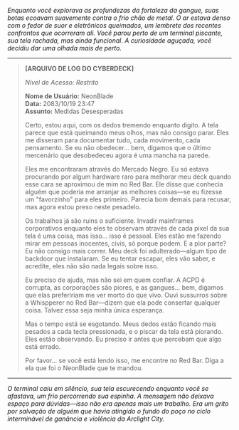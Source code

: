 _Enquanto você explorava as profundezas da fortaleza da gangue, suas botas ecoavam suavemente contra o frio chão de metal. O ar estava denso com o fedor de suor e eletrônicos queimados, um lembrete dos recentes confrontos que ocorreram ali. Você parou perto de um terminal piscante, sua tela rachada, mas ainda funcional. A curiosidade aguçada, você decidiu dar uma olhada mais de perto._

---

> **[ARQUIVO DE LOG DO CYBERDECK]**
>
> _Nível de Acesso: Restrito_
>
> **Nome de Usuário:** NeonBlade  
> **Data:** 2083/10/19 23:47  
> **Assunto:** Medidas Desesperadas
>
> Certo, estou aqui, com os dedos tremendo enquanto digito. A tela parece que está queimando meus olhos, mas não consigo parar. Eles me disseram para documentar tudo, cada movimento, cada pensamento. Se eu não obedecer... bem, digamos que o último mercenário que desobedeceu agora é uma mancha na parede.
>
> Eles me encontraram através do Mercado Negro. Eu só estava procurando por algum hardware raro para melhorar meu deck quando esse cara se aproximou de mim no Red Bar. Ele disse que conhecia alguém que poderia me arranjar as melhores coisas—se eu fizesse um "favorzinho" para eles primeiro. Parecia bom demais para recusar, mas agora estou preso neste pesadelo.
>
> Os trabalhos já são ruins o suficiente. Invadir mainframes corporativos enquanto eles te observam através de cada pixel da sua tela é uma coisa, mas isso... isso é pessoal. Eles estão me fazendo mirar em pessoas inocentes, civis, só porque podem. E a pior parte? Eu não consigo mais correr. Meu deck foi adulterado—algum tipo de backdoor que instalaram. Se eu tentar escapar, eles vão saber, e acredite, eles não são nada legais sobre isso.
>
> Eu preciso de ajuda, mas não sei em quem confiar. A ACPD é corrupta, as corporações são piores, e as gangues... bem, digamos que elas prefeririam me ver morto do que vivo. Ouvi sussurros sobre a Whispperer no Red Bar—dizem que ela pode consertar qualquer coisa. Talvez essa seja minha única esperança.
>
> Mas o tempo está se esgotando. Meus dedos estão ficando mais pesados a cada tecla pressionada, e o piscar da tela está piorando. Eles estão observando. Eu preciso ir antes que percebam que algo está errado.
>
> Por favor... se você está lendo isso, me encontre no Red Bar. Diga a ela que foi o NeonBlade que te mandou.

---

_O terminal caiu em silêncio, sua tela escurecendo enquanto você se afastava, um frio percorrendo sua espinha. A mensagem não deixava espaço para dúvidas—isso não era apenas mais um trabalho. Era um grito por salvação de alguém que havia atingido o fundo do poço no ciclo interminável de ganância e violência da Arclight City._
